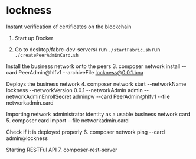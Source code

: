# lockness

Instant verification of certificates on the blockchain

1. Start up Docker

2. Go to desktop/fabrc-dev-servers/
run ```./startFabric.sh```
run ```./createPeerAdminCard.sh```

Install the business network onto the peers
3. composer network install --card PeerAdmin@hlfv1 --archiveFile lockness@0.0.1.bna

Deploys the business network
4. composer network start --networkName lockness --networkVersion 0.0.1 --networkAdmin admin --networkAdminEnrollSecret adminpw --card PeerAdmin@hlfv1 --file networkadmin.card

Importing network administrator identity as a usable business network card
5. composer card import --file networkadmin.card


Check if it is deployed properly
6. composer network ping --card admin@lockness

Starting RESTFul API
7. composer-rest-server
